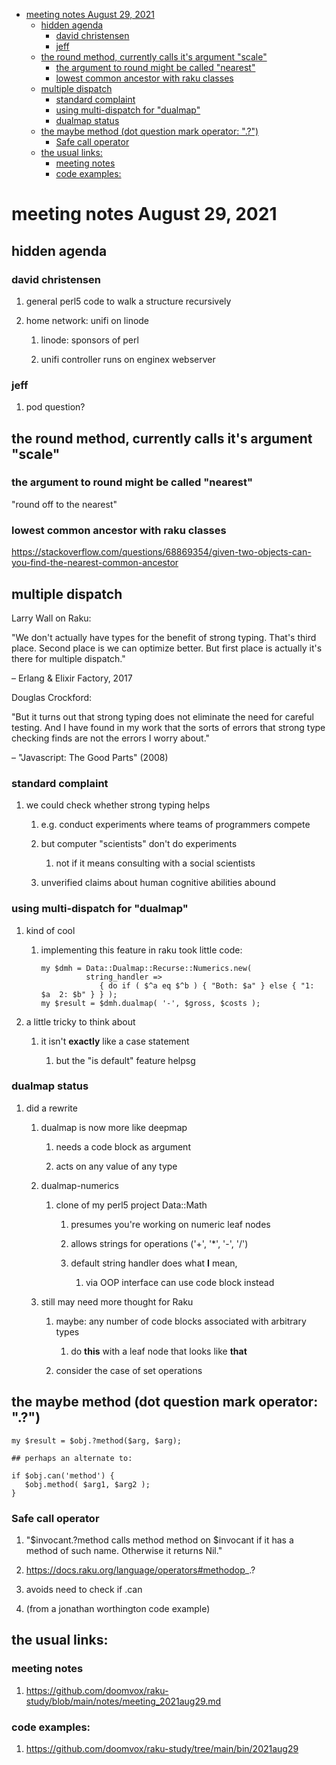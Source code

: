 - [meeting notes August 29, 2021](#orgd5a62bc)
  - [hidden agenda](#orgc037ba1)
    - [david christensen](#org6ef671a)
    - [jeff](#org87500f5)
  - [the round method, currently calls it's argument "scale"](#orgef9fcc1)
    - [the argument to round might be called "nearest"](#orgdd86040)
    - [lowest common ancestor with raku classes](#org832c48f)
  - [multiple dispatch](#org31ad8a4)
    - [standard complaint](#orgdc53d77)
    - [using multi-dispatch for "dualmap"](#org1b1b8d3)
    - [dualmap status](#org1c40499)
  - [the maybe method (dot question mark operator: ".?")](#org0989b38)
    - [Safe call operator](#org52d4039)
  - [the usual links:](#orgc28fab9)
    - [meeting notes](#org3c28efd)
    - [code examples:](#org11b8ace)


<a id="orgd5a62bc"></a>

# meeting notes August 29, 2021


<a id="orgc037ba1"></a>

## hidden agenda


<a id="org6ef671a"></a>

### david christensen

1.  general perl5 code to walk a structure recursively

2.  home network: unifi on linode

    1.  linode: sponsors of perl
    
    2.  unifi controller runs on enginex webserver


<a id="org87500f5"></a>

### jeff

1.  pod question?


<a id="orgef9fcc1"></a>

## the round method, currently calls it's argument "scale"


<a id="orgdd86040"></a>

### the argument to round might be called "nearest"

"round off to the nearest"


<a id="org832c48f"></a>

### lowest common ancestor with raku classes

<https://stackoverflow.com/questions/68869354/given-two-objects-can-you-find-the-nearest-common-ancestor>


<a id="org31ad8a4"></a>

## multiple dispatch

Larry Wall on Raku:

"We don't actually have types for the benefit of strong typing. That's third place. Second place is we can optimize better. But first place is actually it's there for multiple dispatch."

&#x2013; Erlang & Elixir Factory, 2017

Douglas Crockford:

"But it turns out that strong typing does not eliminate the need for careful testing. And I have found in my work that the sorts of errors that strong type checking finds are not the errors I worry about."

&#x2013; "Javascript: The Good Parts" (2008)


<a id="orgdc53d77"></a>

### standard complaint

1.  we could check whether strong typing helps

    1.  e.g. conduct experiments where teams of programmers compete
    
    2.  but computer "scientists" don't do experiments
    
        1.  not if it means consulting with a social scientists
    
    3.  unverified claims about human cognitive abilities abound


<a id="org1b1b8d3"></a>

### using multi-dispatch for "dualmap"

1.  kind of cool

    1.  implementing this feature in raku took little code:
    
        ```perl6
        my $dmh = Data::Dualmap::Recurse::Numerics.new( 
                  string_handler => 
                     { do if ( $^a eq $^b ) { "Both: $a" } else { "1: $a  2: $b" } } );
        my $result = $dmh.dualmap( '-', $gross, $costs );
        ```

2.  a little tricky to think about

    1.  it isn't **exactly** like a case statement
    
        1.  but the "is default" feature helpsg


<a id="org1c40499"></a>

### dualmap status

1.  did a rewrite

    1.  dualmap is now more like deepmap
    
        1.  needs a code block as argument
        
        2.  acts on any value of any type
    
    2.  dualmap-numerics
    
        1.  clone of my perl5 project Data::Math
        
            1.  presumes you're working on numeric leaf nodes
            
            2.  allows strings for operations ('+', '\*', '-', '/')
            
            3.  default string handler does what **I** mean,
            
                1.  via OOP interface can use code block instead
    
    3.  still may need more thought for Raku
    
        1.  maybe: any number of code blocks associated with arbitrary types
        
            1.  do **this** with a leaf node that looks like **that**
        
        2.  consider the case of set operations


<a id="org0989b38"></a>

## the maybe method (dot question mark operator: ".?")

```perl6
my $result = $obj.?method($arg, $arg);

## perhaps an alternate to:

if $obj.can('method') {
   $obj.method( $arg1, $arg2 );
}
```


<a id="org52d4039"></a>

### Safe call operator

1.  "$invocant.?method calls method method on $invocant if it has a method of such name. Otherwise it returns Nil."

2.  <https://docs.raku.org/language/operators#methodop>\_.?

3.  avoids need to check if .can

4.  (from a jonathan worthington code example)


<a id="orgc28fab9"></a>

## the usual links:


<a id="org3c28efd"></a>

### meeting notes

1.  <https://github.com/doomvox/raku-study/blob/main/notes/meeting_2021aug29.md>


<a id="org11b8ace"></a>

### code examples:

1.  <https://github.com/doomvox/raku-study/tree/main/bin/2021aug29>
